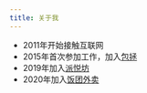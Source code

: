 ```yaml
---
title: 关于我
---
```


- 2011年开始接触互联网
- 2015年首次参加工作，加入[包拯](https://home.baozheng.cc/)
- 2019年加入[派悦坊](https://www.pantrysbest.com/)
- 2020年加入[饭团外卖](https://fantuan.ca/)